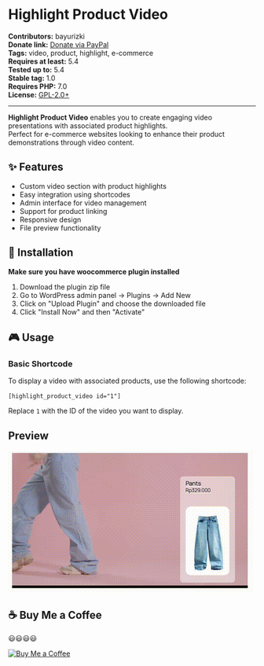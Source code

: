 # Highlight Product Video

**Contributors:** bayurizki  
**Donate link:** [Donate via PayPal](https://paypal.me/byrzk)  
**Tags:** video, product, highlight, e-commerce  
**Requires at least:** 5.4  
**Tested up to:** 5.4  
**Stable tag:** 1.0  
**Requires PHP:** 7.0  
**License:** [GPL-2.0+](http://www.gnu.org/licenses/gpl-2.0.html)  

---

**Highlight Product Video** enables you to create engaging video presentations with associated product highlights.  
Perfect for e-commerce websites looking to enhance their product demonstrations through video content.



## ✨ Features

- Custom video section with product highlights
- Easy integration using shortcodes
- Admin interface for video management
- Support for product linking
- Responsive design
- File preview functionality

## 🔧 Installation
**Make sure you have woocommerce plugin installed**

1. Download the plugin zip file
2. Go to WordPress admin panel → Plugins → Add New
3. Click on "Upload Plugin" and choose the downloaded file
4. Click "Install Now" and then "Activate"

## 🎮 Usage

### Basic Shortcode

To display a video with associated products, use the following shortcode:

```
[highlight_product_video id="1"]
```

Replace `1` with the ID of the video you want to display.   


## Preview

![Demo](https://raw.githubusercontent.com/bayurizki/highlight-product-video/main/preview-plugin.gif)

## ☕ Buy Me a Coffee
😃😃😃😃  

[![Buy Me a Coffee](https://img.shields.io/badge/Buy%20Me%20a%20Coffee-PayPal-blue?style=flat&logo=paypal)](https://www.paypal.com/paypalme/byrzk)

